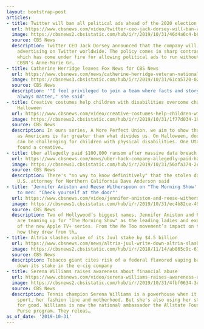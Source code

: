 ```yaml
---
layout: bootstrap-post
articles:
- title: Twitter will ban all political ads ahead of the 2020 election
  url: https://www.cbsnews.com/video/twitter-ceo-jack-dorsey-will-ban-all-political-ads-ahead-of-the-2020-election/
  image: https://cbsnews2.cbsistatic.com/hub/i/r/2019/10/31/46d4a6c4-b8b5-46e5-8939-fc42fa7f28ff/thumbnail/1200x630/726d05cc408ad9d57cb0ea67f1614000/cbsn-fusion-twitter-ceo-jack-dorsey-will-ban-all-political-ads-ahead-of-the-2020-election-thumbnail-390571-640x360.jpg
  source: CBS News
  description: Twitter CEO Jack Dorsey announced that the company will ban all political
    advertising on Twitter worldwide. The policy comes in sharp contrast to Facebook,
    which has come under fire for allowing political ads to run without fact-checking.
    CBSN's Anne-Marie Gr…
- title: Catherine Herridge leaves Fox News for CBS News
  url: https://www.cbsnews.com/news/catherine-herridge-veteran-national-security-journalist-joins-cbs-news-from-fox-news/
  image: https://cbsnews3.cbsistatic.com/hub/i/r/2019/10/31/61ca5720-02d9-49cf-966b-4045d54f815a/thumbnail/1200x630/f06f86309f8435107ff4d5d4267f9cc2/herridge.jpg
  source: CBS News
  description: '"I feel privileged to join a team where facts and storytelling will
    always matter," she said'
- title: Creative costumes help children with disabilities overcome challenges on
    Halloween
  url: https://www.cbsnews.com/video/creative-costumes-help-children-with-disabilities-overcome-challenges-on-halloween/
  image: https://cbsnews2.cbsistatic.com/hub/i/r/2019/10/31/1f77d034-1928-4283-b026-b81bd7446fc2/thumbnail/1200x630/1240239edfacd82c2580481fbb582e77/1031-ctm-wheelchairhalloween-yuccas-1963835-640x360.jpg
  source: CBS News
  description: In ours series, A More Perfect Union, we aim to show that what unites
    as Americans is far greater than what divides us. On Halloween, door-to-door trick-or-treating
    can be challenging for children with physical disabilities. One Utah hospital
    found a creative…
- title: Uber allegedly paid $100,000 ransom after massive data breach
  url: https://www.cbsnews.com/news/uber-hack-company-allegedly-paid-hackers-ransom-had-them-sign-ndas/
  image: https://cbsnews1.cbsistatic.com/hub/i/r/2019/10/31/56afa374-2cda-4a7d-9a06-32adf910a091/thumbnail/1200x630/af1542123dd88ecf542f1bb1a113cdf9/1031-ctm-uberhack-vancleave-1963782-640x360.jpg
  source: CBS News
  description: There's "no way to know definitively" that the stolen data was deleted,
    U.S. attorney for Northern California Dave Anderson said
- title: 'Jennifer Aniston and Reese Witherspoon on "The Morning Show''s" message
    to men: "Check yourself at the door"'
  url: https://www.cbsnews.com/video/jennifer-aniston-and-reese-witherspoon-on-the-morning-shows-message-to-men-check-yourself-at-the-door/
  image: https://cbsnews1.cbsistatic.com/hub/i/r/2019/10/31/ec4b82ce-4958-460f-8a6d-1862eb8896b2/thumbnail/1200x630/1c933d2d801f121084ef75dec3dd2fd6/1031-ctm-morningshow-king-1963826-640x360.jpg
  source: CBS News
  description: Two of Hollywood’s biggest names, Jennifer Aniston and Reese Witherspoon,
    are teaming up for "The Morning Show" as the leading ladies and executive producers
    of the new Apple TV+ series. From the Me Too movement’s impact on the series to
    how they drew from th…
- title: Altria slashes value of its Juul stake by $4.5 billion
  url: https://www.cbsnews.com/news/altria-juul-write-down-altria-slashes-value-of-its-juul-stake-by-4-5-billion-amid-vaping-concerns/
  image: https://cbsnews2.cbsistatic.com/hub/i/r/2018/11/14/ab865c9c-678c-4c4d-a54a-8aadb96d0ec0/thumbnail/1200x630/f369466aae19f39cbb6e07717abbc3ca/1113-en-juul-werner-1711497-640x360.jpg
  source: CBS News
  description: Tobacco giant cites risk of a federal flavored vaping ban in writing
    down its stake in the e-cig company
- title: Serena Williams raises awareness about financial abuse
  url: https://www.cbsnews.com/video/serena-williams-raises-awareness-about-financial-abuse/
  image: https://cbsnews2.cbsistatic.com/hub/i/r/2019/10/31/4fbf0634-3ec5-4482-97dc-5d69b9757e77/thumbnail/1200x630/1e49335ae5bd0b074ded9c14bb689515/1031-ctm-financialabuse-duncan-1963811-640x360.jpg
  source: CBS News
  description: Tennis champion Serena Williams is a powerhouse when it comes to her
    sport, her fashion line and motherhood. But she's also using her status as a force
    for good. Williams is now the national ambassador the Allstate Foundation Purple
    Purse program. They releas…
as_of_date: '2019-10-31'
---
```


